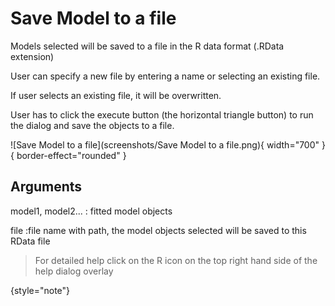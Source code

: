 # Save Model to a file

Models selected will be saved to a file in the R data format (.RData extension)

User can specify a new file by entering a name or selecting an existing file.

If user selects an existing file, it will be overwritten.

User has to click the execute button (the horizontal triangle button) to run the dialog and save the objects to a file.

![Save Model to a file](screenshots/Save Model to a file.png){ width="700" }{ border-effect="rounded" }

## Arguments

model1, model2...
: fitted model objects

file
:file name with path, the model objects selected will be saved to this RData file

>For detailed help click on the R icon on the top right hand side of the help dialog overlay
> 
{style="note"}
